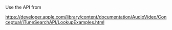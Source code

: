 Use the API from 

https://developer.apple.com/library/content/documentation/AudioVideo/Conceptual/iTuneSearchAPI/LookupExamples.html
